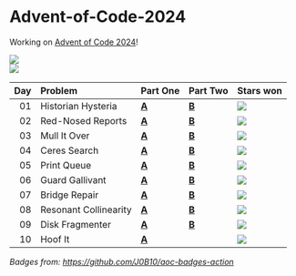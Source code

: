 # Advent-of-Code-2024

Working on [Advent of Code 2024](https://adventofcode.com/2024/)!

![](https://img.shields.io/badge/days%20completed-10-red)  
![](https://img.shields.io/badge/stars%20⭐-19-yellow)

| Day | Problem               | Part One              | Part Two             | Stars won                                            |
|----:|:----------------------|:----------------------|:---------------------|:------------------------------------------------------|
|  01 | Historian Hysteria    | [**A**](01/day1.sh)   | [**B**](01/day1.sh)  | ![](https://img.shields.io/badge/stars%20⭐-2-yellow) |
|  02 | Red-Nosed Reports     | [**A**](02/day2.sh)   | [**B**](02/day2.py)  | ![](https://img.shields.io/badge/stars%20⭐-2-yellow) |
|  03 | Mull It Over          | [**A**](03/day3.sh)   | [**B**](03/day3.sh)  | ![](https://img.shields.io/badge/stars%20⭐-2-yellow) |
|  04 | Ceres Search          | [**A**](04/day4.sh)   | [**B**](04/day4.py)  | ![](https://img.shields.io/badge/stars%20⭐-2-yellow) |
|  05 | Print Queue           | [**A**](05/day5.sh)   | [**B**](05/day5.py)  | ![](https://img.shields.io/badge/stars%20⭐-2-yellow) |
|  06 | Guard Gallivant       | [**A**](06/day6.sh)   | [**B**](06/day6b.sh) | ![](https://img.shields.io/badge/stars%20⭐-2-yellow) |
|  07 | Bridge Repair         | [**A**](07/day7.sh)   | [**B**](07/day7b.py) | ![](https://img.shields.io/badge/stars%20⭐-2-yellow) |
|  08 | Resonant Collinearity | [**A**](08/day8.sh)   | [**B**](08/day8b.sh) | ![](https://img.shields.io/badge/stars%20⭐-2-yellow) |
|  09 | Disk Fragmenter       | [**A**](09/day9.py)   | [**B**](09/day9b.py) | ![](https://img.shields.io/badge/stars%20⭐-2-yellow) |
|  10 | Hoof It               | [**A**](10/day10.py)  |                      | ![](https://img.shields.io/badge/stars%20⭐-1-yellow) |

*Badges from: https://github.com/J0B10/aoc-badges-action*
